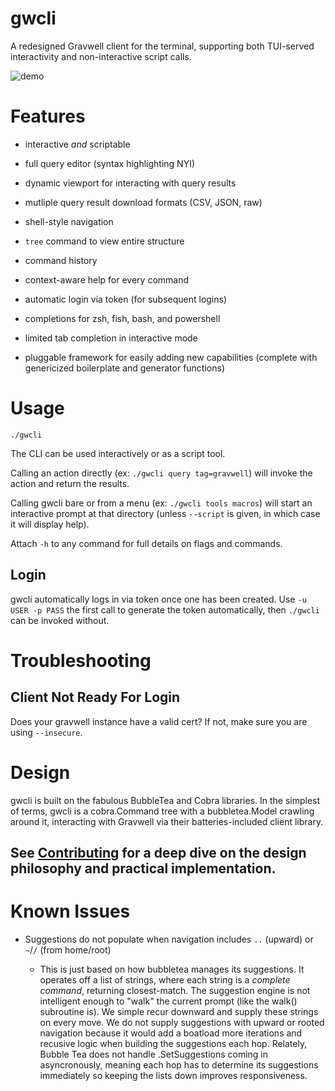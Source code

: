 # gwcli

A redesigned Gravwell client for the terminal, supporting both TUI-served interactivity and non-interactive script calls. 

![demo](demo.gif)

# Features

- interactive *and* scriptable

- full query editor (syntax highlighting NYI)

- dynamic viewport for interacting with query results

- mutliple query result download formats (CSV, JSON, raw)

- shell-style navigation

- `tree` command to view entire structure

- command history

- context-aware help for every command

- automatic login via token (for subsequent logins)

- completions for zsh, fish, bash, and powershell

- limited tab completion in interactive mode

- pluggable framework for easily adding new capabilities (complete with genericized boilerplate and generator functions)


# Usage

`./gwcli`

The CLI can be used interactively or as a script tool.

Calling an action directly (ex: `./gwcli query tag=gravwell`) will invoke the action and return the results.

Calling gwcli bare or from a menu (ex: `./gwcli tools macros`) will start an interactive prompt at that directory (unless `--script` is given, in which case it will display help).

Attach `-h` to any command for full details on flags and commands.

## Login

gwcli automatically logs in via token once one has been created. Use `-u USER -p PASS` the first call to generate the token automatically, then `./gwcli` can be invoked without.

# Troubleshooting

## Client Not Ready For Login

Does your gravwell instance have a valid cert? If not, make sure you are using `--insecure`.

# Design

gwcli is built on the fabulous BubbleTea and Cobra libraries. In the simplest of terms, gwcli is a cobra.Command tree with a bubbletea.Model crawling around it, interacting with Gravwell via their batteries-included client library.

## See [Contributing](CONTRIBUTING.md) for a deep dive on the design philosophy and practical implementation.

# Known Issues

- Suggestions do not populate when navigation includes `..` (upward) or `~`/`/` (from home/root)

    - This is just based on how bubbletea manages its suggestions. It operates off a list of strings, where each string is a *complete command*, returning closest-match. The suggestion engine is not intelligent enough to "walk" the current prompt (like the walk() subroutine is). We simple recur downward and supply these strings on every move. We do not supply suggestions with upward or rooted navigation because it would add a boatload more iterations and recusive logic when building the suggestions each hop. Relately, Bubble Tea does not handle .SetSuggestions coming in asyncronously, meaning each hop has to determine its suggestions immediately so keeping the lists down improves responsiveness.
